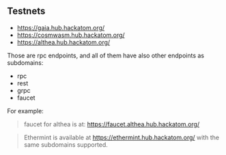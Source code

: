 ## Testnets 

- https://gaia.hub.hackatom.org/
- https://cosmwasm.hub.hackatom.org/
- https://althea.hub.hackatom.org/

Those are rpc endpoints, and all of them have also other endpoints as subdomains:
- rpc
- rest
- grpc
- faucet

For example: 

> faucet for althea is at: https://faucet.althea.hub.hackatom.org/ 

> Ethermint is available at https://ethermint.hub.hackatom.org/ with the same subdomains supported.
